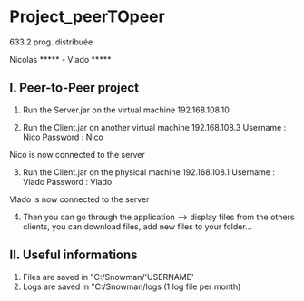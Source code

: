# Project_peerTOpeer
633.2 prog. distribuée


Nicolas ***** - Vlado *****

I. Peer-to-Peer project
---------------------------

1. Run the Server.jar on the virtual machine 192.168.108.10

2. Run the Client.jar on another virtual machine 192.168.108.3
	Username : Nico
	Password : Nico

Nico is now connected to the server 

3. Run the Client.jar on the physical machine 192.168.108.1
	Username : Vlado
	Password : Vlado

Vlado is now connected to the server

4. Then you can go through the application --> display files from the others clients,
   you can download files, add new files to your folder...


II. Useful informations
-----------------------

1. Files are saved in "C:/Snowman/'USERNAME'
2. Logs are saved in "C:/Snowman/logs (1 log file per month)

